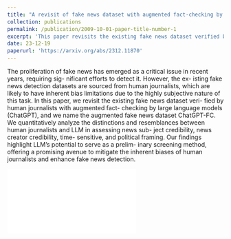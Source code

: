 ```yaml
---
title: "A revisit of fake news dataset with augmented fact-checking by chatgpt"
collection: publications
permalink: /publication/2009-10-01-paper-title-number-1
excerpt: 'This paper revisits the existing fake news dataset verified by human journalists with augmented fact-checking by large language models (ChatGPT), and we name the augmented fake news dataset ChatGPT-FC.'
date: 23-12-19
paperurl: 'https://arxiv.org/abs/2312.11870'
---
```


The proliferation of fake news has emerged as a critical issue in recent years, requiring sig- nificant efforts to detect it. However, the ex- isting fake news detection datasets are sourced from human journalists, which are likely to have inherent bias limitations due to the highly subjective nature of this task. In this paper, we revisit the existing fake news dataset veri- fied by human journalists with augmented fact- checking by large language models (ChatGPT), and we name the augmented fake news dataset ChatGPT-FC. We quantitatively analyze the distinctions and resemblances between human journalists and LLM in assessing news sub- ject credibility, news creator credibility, time- sensitive, and political framing. Our findings highlight LLM’s potential to serve as a prelim- inary screening method, offering a promising avenue to mitigate the inherent biases of human journalists and enhance fake news detection.

![!An Example of ChatGPT-FC Dataset.](images/ChatGPT_FC_fig2_new_version.pdf)
